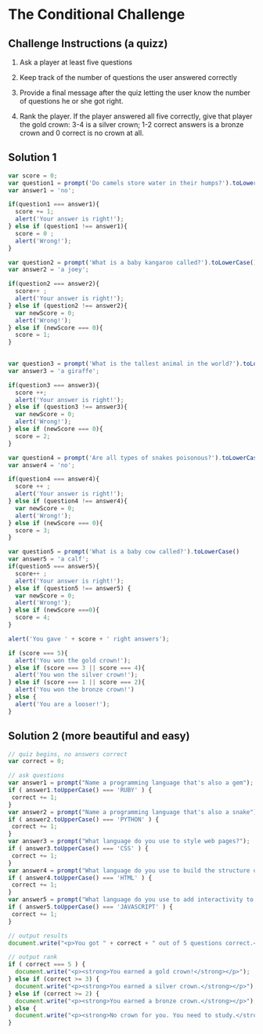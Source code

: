 # The Conditional Challenge 

## Challenge Instructions (a quizz)

1. Ask a player at least five questions

2. Keep track of the number of questions the user answered correctly

3. Provide a final message after the quiz letting the user know the number of questions he or she got right.

4. Rank the player. If the player answered all five correctly, give that player the gold crown: 3-4 is a silver crown; 1-2 correct answers is a bronze crown and 0 correct is no crown at all.

## Solution 1 

```js
var score = 0;
var question1 = prompt('Do camels store water in their humps?').toLowerCase()
var answer1 = 'no';

if(question1 === answer1){
  score += 1;
  alert('Your answer is right!');
} else if (question1 !== answer1){
  score = 0 ;
  alert('Wrong!');
} 

var question2 = prompt('What is a baby kangaroo called?').toLowerCase()
var answer2 = 'a joey';

if(question2 === answer2){
  score++ ;
  alert('Your answer is right!');
} else if (question2 !== answer2){
  var newScore = 0;
  alert('Wrong!');
} else if (newScore === 0){
  score = 1;
} 
  

var question3 = prompt('What is the tallest animal in the world?').toLowerCase()
var answer3 = 'a giraffe';

if(question3 === answer3){
  score ++;
  alert('Your answer is right!');
} else if (question3 !== answer3){
  var newScore = 0;
  alert('Wrong!');
} else if (newScore === 0){
  score = 2;
}

var question4 = prompt('Are all types of snakes poisonous?').toLowerCase()
var answer4 = 'no';

if(question4 === answer4){
  score ++ ;
  alert('Your answer is right!');
} else if (question4 !== answer4){
  var newScore = 0;
  alert('Wrong!');
} else if (newScore === 0){
  score = 3;
}

var question5 = prompt('What is a baby cow called?').toLowerCase() 
var answer5 = 'a calf';
if(question5 === answer5){
  score++ ;
  alert('Your answer is right!');
} else if (question5 !== answer5) {
  var newScore = 0;
  alert('Wrong!');
} else if (newScore ===0){
  score = 4;
}

alert('You gave ' + score + ' right answers');

if (score === 5){
  alert('You won the gold crown!');
} else if (score === 3 || score === 4){
  alert('You won the silver crown!');
} else if (score === 1 || score === 2){
  alert('You won the bronze crown!')
} else {
  alert('You are a looser!');
}
```

## Solution 2 (more beautiful and easy)

```js
// quiz begins, no answers correct
var correct = 0;

// ask questions
var answer1 = prompt("Name a programming language that's also a gem");
if ( answer1.toUpperCase() === 'RUBY' ) {
 correct += 1; 
}
var answer2 = prompt("Name a programming language that's also a snake");
if ( answer2.toUpperCase() === 'PYTHON' ) {
 correct += 1; 
}
var answer3 = prompt("What language do you use to style web pages?");
if ( answer3.toUpperCase() === 'CSS' ) {
 correct += 1; 
}
var answer4 = prompt("What language do you use to build the structure of web pages?");
if ( answer4.toUpperCase() === 'HTML' ) {
 correct += 1; 
}
var answer5 = prompt("What language do you use to add interactivity to a web page?");
if ( answer5.toUpperCase() === 'JAVASCRIPT' ) {
 correct += 1; 
}

// output results
document.write("<p>You got " + correct + " out of 5 questions correct.<p>");

// output rank
if ( correct === 5 ) {
  document.write("<p><strong>You earned a gold crown!</strong></p>");  
} else if (correct >= 3) {
  document.write("<p><strong>You earned a silver crown.</strong></p>");  
} else if (correct >= 2) {
  document.write("<p><strong>You earned a bronze crown.</strong></p>");  
} else {
  document.write("<p><strong>No crown for you. You need to study.</strong></p>");
}
```

